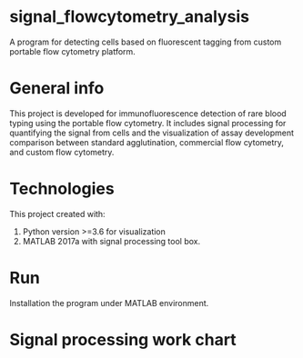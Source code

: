 # signal_flowcytometry_analysis

A program for detecting cells based on fluorescent tagging from custom portable flow cytometry platform. 

# General info

This project is developed for immunofluorescence detection of rare blood typing using the portable flow cytometry. It includes signal processing for quantifying the signal from cells 
and the visualization of assay development comparison between standard agglutination, commercial flow cytometry, and custom flow cytometry.

# Technologies
This project created with:

1. Python version >=3.6 for visualization
2. MATLAB 2017a with signal processing tool box.

# Run
Installation the program under MATLAB environment.

# Signal processing work chart
